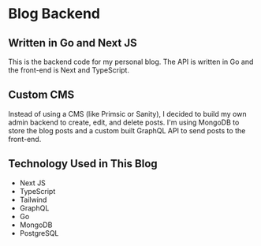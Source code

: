 # Blog Backend
## Written in Go and Next JS
This is the backend code for my personal blog. The API is written in Go and the front-end is Next and TypeScript. 

## Custom CMS
Instead of using a CMS (like Primsic or Sanity), I decided to build my own admin backend to create, edit, and delete posts. I'm using MongoDB to store the blog posts and a custom built GraphQL API to send posts to the front-end.

## Technology Used in This Blog
  - Next JS
  - TypeScript
  - Tailwind
  - GraphQL
  - Go
  - MongoDB
  - PostgreSQL